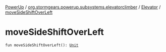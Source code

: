 [PowerUp](../../index.md) / [org.stormgears.powerup.subsystems.elevatorclimber](../index.md) / [Elevator](index.md) / [moveSideShiftOverLeft](./move-side-shift-over-left.md)

# moveSideShiftOverLeft

`fun moveSideShiftOverLeft(): `[`Unit`](https://kotlinlang.org/api/latest/jvm/stdlib/kotlin/-unit/index.html)